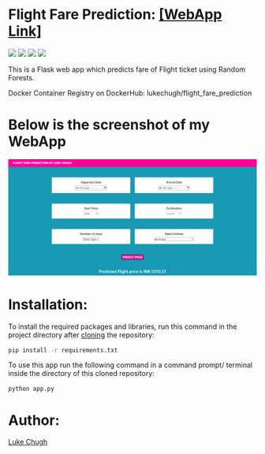 # Flight Fare Prediction: [[WebApp Link]](https://lukechugh-flight-fare-prediction-webapp.up.railway.app/)

![](https://img.shields.io/badge/python-3.7-blueviolet)
![](https://img.shields.io/badge/scikit--learn-0.24.1-blue)
![](https://img.shields.io/badge/Frontend-HTML/CSS-fuchsia)
![](https://img.shields.io/badge/flask-2.1.2-aquamarine)

This is a Flask web app which predicts fare of Flight ticket using Random Forests.

Docker Container Registry on DockerHub: lukechugh/flight_fare_prediction

# Below is the screenshot of my WebApp

![Capture](https://github.com/luke-chugh/Flight-Price-Prediction-WebApp/blob/main/screenshots/1.png)

# Installation:
To install the required packages and libraries, run this command in the project directory after [cloning](https://www.howtogeek.com/451360/how-to-clone-a-github-repository/) the repository:
```bash
pip install -r requirements.txt
```
To use this app run the following command in a command prompt/ terminal inside the directory of this cloned repository:
```
python app.py
```
# Author:
[Luke Chugh](https://www.linkedin.com/in/luke-chugh-2b2043181/)
